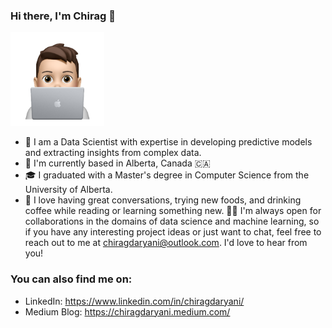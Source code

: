 ### Hi there, I'm Chirag 👋 

<p>
  <img src="./icon/Memoji.png" alt="My Profile Pic" width="150"/>
</p>

- 💼 I am a Data Scientist with expertise in developing predictive models and extracting insights from complex data.
- 📍 I'm currently based in Alberta, Canada 🇨🇦
- 🎓 I graduated with a Master's degree in Computer Science from the University of Alberta.
- 💬 I love having great conversations, trying new foods, and drinking coffee while reading or learning something new.
🤝🏻 I'm always open for collaborations in the domains of data science and machine learning, so if you have any interesting project ideas or just want to chat, feel free to reach out to me at chiragdaryani@outlook.com. I'd love to hear from you!

### You can also find me on:

- LinkedIn: https://www.linkedin.com/in/chiragdaryani/
- Medium Blog: https://chiragdaryani.medium.com/
